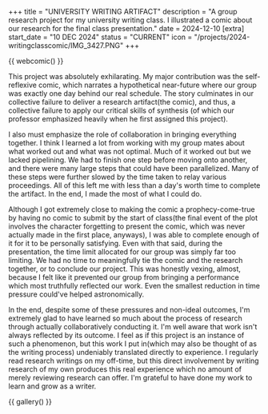 +++
title = "UNIVERSITY WRITING ARTIFACT" 
description = "A group research project for my university writing class. I illustrated a comic about our research for the final class presentation."
date = 2024-12-10
[extra]
start_date = "10 DEC 2024"
status = "CURRENT"
icon = "/projects/2024-writingclasscomic/IMG_3427.PNG"
+++

{{ webcomic() }}

This project was absolutely exhilarating. My major contribution was the self-reflexive comic, which narrates a hypothetical near-future where our group was exactly one day behind our real schedule. The story culminates in our collective failure to deliver a research artifact(the comic), and thus, a collective failure to apply our critical skills of synthesis (of which our professor emphasized heavily when he first assigned this project).

I also must emphasize the role of collaboration in bringing everything together. I think I learned a lot from working with my group mates about what worked out and what was not optimal. Much of it worked out but we lacked pipelining. We had to finish one step before moving onto another, and there were many large steps that could have been parallelized. Many of these steps were further slowed by the time taken to relay various proceedings. All of this left me with less than a day's worth time to complete the artifact. In the end, I made the most of what I could do. 

Although I got extremely close to making the comic a prophecy-come-true by having no comic to submit by the start of class(the final event of the plot involves the character forgetting to present the comic, which was never actually made in the first place, anyways), I was able to complete enough of it for it to be personally satisfying. Even with that said, during the presentation, the time limit allocated for our group was simply far too limiting. We had no time to meaningfully tie the comic and the research together, or to conclude our project. This was honestly vexing, almost, because I felt like it prevented our group from bringing a performance which most truthfully reflected our work. Even the smallest reduction in time pressure could've helped astronomically. 

In the end, despite some of these pressures and non-ideal outcomes, I'm extremely glad to have learned so much about the process of research through actually collaboratively conducting it. I'm well aware that work isn't always reflected by its outcome. I feel as if this project is an instance of such a phenomenon, but this work I put in(which may also be thought of as the writing process) undeniably translated directly to experience. I regularly read research writings on my off-time, but this direct involvement by writing research of my own produces this real experience which no amount of merely reviewing research can offer. I'm grateful to have done my work to learn and grow as a writer. 

{{ gallery() }}